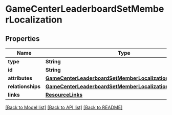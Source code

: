 # GameCenterLeaderboardSetMemberLocalization

## Properties
Name | Type | Description | Notes
------------ | ------------- | ------------- | -------------
**type** | **String** |  | 
**id** | **String** |  | 
**attributes** | [**GameCenterLeaderboardSetMemberLocalizationAttributes**](GameCenterLeaderboardSetMemberLocalizationAttributes.md) |  | [optional] 
**relationships** | [**GameCenterLeaderboardSetMemberLocalizationRelationships**](GameCenterLeaderboardSetMemberLocalizationRelationships.md) |  | [optional] 
**links** | [**ResourceLinks**](ResourceLinks.md) |  | [optional] 

[[Back to Model list]](../README.md#documentation-for-models) [[Back to API list]](../README.md#documentation-for-api-endpoints) [[Back to README]](../README.md)


